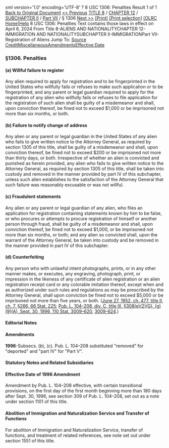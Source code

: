 xml version='1.0' encoding='UTF-8' ?
8 USC 1306: Penalties
 Result 1 of 1
[Back to Original Document](/view.xhtml;jsessionid=419A038165789179C6733E5B13572186)
[<< Previous](#)
 [TITLE 8](/view.xhtml;jsessionid=419A038165789179C6733E5B13572186?req=granuleid%3AUSC-prelim-title8&saved=%7CZ3JhbnVsZWlkOlVTQy1wcmVsaW0tdGl0bGU4LXNlY3Rpb24xMzA2%7C%7C%7C0%7Cfalse%7Cprelim&edition=prelim) / [CHAPTER 12](/view.xhtml;jsessionid=419A038165789179C6733E5B13572186?req=granuleid%3AUSC-prelim-title8-chapter12&saved=%7CZ3JhbnVsZWlkOlVTQy1wcmVsaW0tdGl0bGU4LXNlY3Rpb24xMzA2%7C%7C%7C0%7Cfalse%7Cprelim&edition=prelim) / [SUBCHAPTER II](/view.xhtml;jsessionid=419A038165789179C6733E5B13572186?req=granuleid%3AUSC-prelim-title8-chapter12-subchapter2&saved=%7CZ3JhbnVsZWlkOlVTQy1wcmVsaW0tdGl0bGU4LXNlY3Rpb24xMzA2%7C%7C%7C0%7Cfalse%7Cprelim&edition=prelim) / [Part VII](/view.xhtml;jsessionid=419A038165789179C6733E5B13572186?req=granuleid%3AUSC-prelim-title8-chapter12-subchapter2-part7&saved=%7CZ3JhbnVsZWlkOlVTQy1wcmVsaW0tdGl0bGU4LXNlY3Rpb24xMzA2%7C%7C%7C0%7Cfalse%7Cprelim&edition=prelim) / § 1306
 [Next >>](#)
[[Print]](#)
 [[Print selection]](#)
[[OLRC Home]](/browse.xhtml;jsessionid=419A038165789179C6733E5B13572186)[Help](/navHelp.xhtml;jsessionid=419A038165789179C6733E5B13572186)
8 USC 1306: Penalties
Text contains those laws in effect on April 6, 2024
From Title 8-ALIENS AND NATIONALITYCHAPTER 12-IMMIGRATION AND NATIONALITYSUBCHAPTER II-IMMIGRATIONPart VII-Registration of Aliens
Jump To: [Source Credit](#sourcecredit)[Miscellaneous](#miscellaneous-note)[Amendments](#amendment-note)[Effective Date](#effectivedate-amendment-note)
### §1306. Penalties
#### (a) Willful failure to register
Any alien required to apply for registration and to be fingerprinted in the United States who willfully fails or refuses to make such application or to be fingerprinted, and any parent or legal guardian required to apply for the registration of any alien who willfully fails or refuses to file application for the registration of such alien shall be guilty of a misdemeanor and shall, upon conviction thereof, be fined not to exceed $1,000 or be imprisoned not more than six months, or both.
#### (b) Failure to notify change of address
Any alien or any parent or legal guardian in the United States of any alien who fails to give written notice to the Attorney General, as required by section 1305 of this title, shall be guilty of a misdemeanor and shall, upon conviction thereof, be fined not to exceed $200 or be imprisoned not more than thirty days, or both. Irrespective of whether an alien is convicted and punished as herein provided, any alien who fails to give written notice to the Attorney General, as required by section 1305 of this title, shall be taken into custody and removed in the manner provided by part IV of this subchapter, unless such alien establishes to the satisfaction of the Attorney General that such failure was reasonably excusable or was not willful.
#### (c) Fraudulent statements
Any alien or any parent or legal guardian of any alien, who files an application for registration containing statements known by him to be false, or who procures or attempts to procure registration of himself or another person through fraud, shall be guilty of a misdemeanor and shall, upon conviction thereof, be fined not to exceed $1,000, or be imprisoned not more than six months, or both; and any alien so convicted shall, upon the warrant of the Attorney General, be taken into custody and be removed in the manner provided in part IV of this subchapter.
#### (d) Counterfeiting
Any person who with unlawful intent photographs, prints, or in any other manner makes, or executes, any engraving, photograph, print, or impression in the likeness of any certificate of alien registration or an alien registration receipt card or any colorable imitation thereof, except when and as authorized under such rules and regulations as may be prescribed by the Attorney General, shall upon conviction be fined not to exceed $5,000 or be imprisoned not more than five years, or both.
([June 27, 1952, ch. 477, title II, ch. 7, §266, 66 Stat. 225](/statviewer.htm?volume=66&page=225); [Pub. L. 104–208, div. C, title III, §308(e)(2)(G), (g)(9)(A), Sept. 30, 1996, 110 Stat. 3009–620](/statviewer.htm?volume=110&page=3009-620), [3009-624](/statviewer.htm?volume=110&page=3009-624).)
#### **Editorial Notes**
#### Amendments
**1996**-Subsecs. (b), (c). Pub. L. 104–208 substituted "removed" for "deported" and "part IV" for "Part V".
#### **Statutory Notes and Related Subsidiaries**
#### Effective Date of 1996 Amendment
Amendment by Pub. L. 104–208 effective, with certain transitional provisions, on the first day of the first month beginning more than 180 days after Sept. 30, 1996, see section 309 of Pub. L. 104–208, set out as a note under section 1101 of this title.
#### Abolition of Immigration and Naturalization Service and Transfer of Functions
For abolition of Immigration and Naturalization Service, transfer of functions, and treatment of related references, see note set out under section 1551 of this title.
